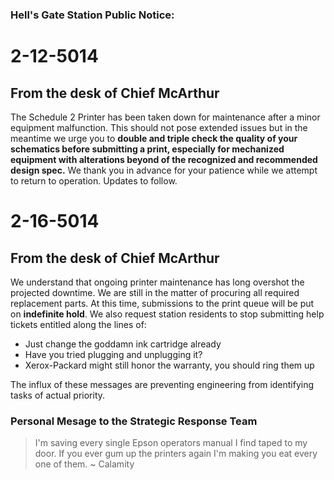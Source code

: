 ### Hell's Gate Station Public Notice: 

# 2-12-5014
## From the desk of Chief McArthur
The Schedule 2 Printer has been taken down for maintenance after a minor equipment malfunction.
This should not pose extended issues but in the meantime we urge you to 
**double and triple check the quality of your schematics before submitting a print, especially for mechanized equipment 
with alterations beyond of the recognized and recommended design spec.**
We thank you in advance for your patience while we attempt to return to operation.
Updates to follow.

# 2-16-5014
## From the desk of Chief McArthur
We understand that ongoing printer maintenance has long overshot the projected downtime.
We are still in the matter of procuring all required replacement parts. At this time, 
submissions to the print queue will be put on **indefinite hold**. 
We also request station residents to stop submitting help tickets entitled along the lines of:
- Just change the goddamn ink cartridge already
- Have you tried plugging and unplugging it?
- Xerox-Packard might still honor the warranty, you should ring them up

The influx of these messages are preventing engineering from identifying tasks of actual priority.

### Personal Mesage to the Strategic Response Team 
> I'm saving every single Epson operators manual I find taped to my door. If you ever gum up the printers again I'm making you eat every one of them.
> ~ Calamity

